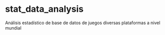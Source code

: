 # stat_data_analysis
Análisis estadístico de base de datos de juegos diversas plataformas a nivel mundial
